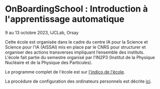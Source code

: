 # OnBoardingSchool : Introduction à l'apprentissage automatique

9 au 13 octobre 2023, IJCLab, Orsay  

Cette école est organisée dans le cadre du centre IA pour la Science et Science pour l'IA (AISSAI) mis en place par le CNRS pour structurer et organiser des actions transverses impliquant l’ensemble des instituts. L'école fait partie du semestre organisé par l'IN2P3 (Institut de la Physique Nucléaire et de la Physique des Particules).  

Le programme complet de l'école est sur [l'indico de l'école](https://indico.ijclab.in2p3.fr/event/9597/).  

La procédure de configuration des ordinateurs personnels est décrite [ici](https://gitlab.in2p3.fr/aissai/onboardingschool/-/tree/main/Installation). 

